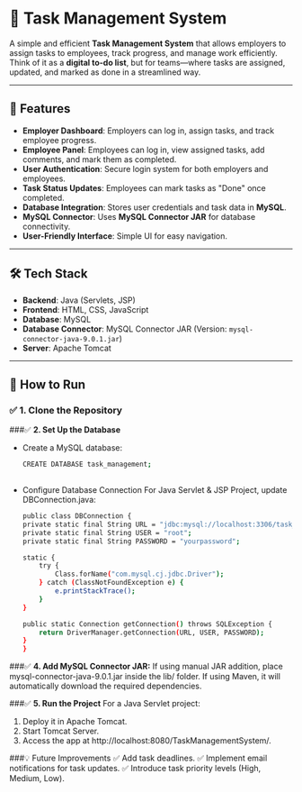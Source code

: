 # 📝 Task Management System

A simple and efficient **Task Management System** that allows employers to assign tasks to employees, track progress, and manage work efficiently. Think of it as a **digital to-do list**, but for teams—where tasks are assigned, updated, and marked as done in a streamlined way.

---

## 🚀 Features

- **Employer Dashboard**: Employers can log in, assign tasks, and track employee progress.
- **Employee Panel**: Employees can log in, view assigned tasks, add comments, and mark them as completed.
- **User Authentication**: Secure login system for both employers and employees.
- **Task Status Updates**: Employees can mark tasks as "Done" once completed.
- **Database Integration**: Stores user credentials and task data in **MySQL**.
- **MySQL Connector**: Uses **MySQL Connector JAR** for database connectivity.
- **User-Friendly Interface**: Simple UI for easy navigation.

---

## 🛠️ Tech Stack

- **Backend**: Java (Servlets, JSP)  
- **Frontend**: HTML, CSS, JavaScript  
- **Database**: MySQL  
- **Database Connector**: MySQL Connector JAR (Version: `mysql-connector-java-9.0.1.jar`)  
- **Server**: Apache Tomcat  

---

## 🎯 How to Run

### ✅ **1. Clone the Repository**

###✅ **2. Set Up the Database**
  - Create a MySQL database:
    ```sh
    CREATE DATABASE task_management;
  
  - Configure Database Connection
For Java Servlet & JSP Project, update DBConnection.java:
    ```sh
    public class DBConnection {
    private static final String URL = "jdbc:mysql://localhost:3306/task_management";
    private static final String USER = "root";
    private static final String PASSWORD = "yourpassword";

    static {
        try {
            Class.forName("com.mysql.cj.jdbc.Driver");
        } catch (ClassNotFoundException e) {
            e.printStackTrace();
        }
    }

    public static Connection getConnection() throws SQLException {
        return DriverManager.getConnection(URL, USER, PASSWORD);
    }
    }


###✅ **4. Add MySQL Connector JAR:**
If using manual JAR addition, place mysql-connector-java-9.0.1.jar inside the lib/ folder.
If using Maven, it will automatically download the required dependencies.

###✅ **5. Run the Project**
For a Java Servlet project:
1. Deploy it in Apache Tomcat.
2. Start Tomcat Server.
3. Access the app at http://localhost:8080/TaskManagementSystem/.

###💡 Future Improvements
✅ Add task deadlines.
✅ Implement email notifications for task updates.
✅ Introduce task priority levels (High, Medium, Low).






